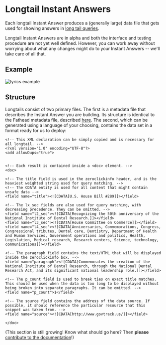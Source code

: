 # Longtail Instant Answers

Each longtail Instant Answer produces a (generally large) data file that gets used for showing answers in [long tail queries](https://duckduckgo.com/?q=i'm+a+walking+contradiction+lyrics).

Longtail Instant Answers are in alpha and both the interface and testing procedure are not yet well defined. However, you can work away without worrying about what any changes might do to your Instant Answers -- we'll take care of all that.

## Example

![lyrics example](https://s3.amazonaws.com/ddg-assets/docs/longtail_example.png)

## Structure

Longtails consist of two primary files. The first is a metadata file that describes the Instant Answer you are building. Its structure is identical to the Fathead metadata file, described [here](https://github.com/duckduckgo/zeroclickinfo-fathead#meta-file). The second, which can be generated using a language of your choosing, contains the data set in a format ready for us to deploy:

```
<!-- This XML declaration can be simply copied and is necessary for all longtail. -->
<?xml version="1.0" encoding="UTF-8"?>
<add allowDups="true">


<!-- Each result is contained inside a <doc> element. -->
<doc>

<!-- The title field is used in the zeroclickinfo header, and is the heaviest weighted string used for query matching. -->
<!-- The CDATA entity is used for all content that might contain unsafe data -->
<field name="title"><![CDATA[U.S. House Bill #289]]></field>

<!-- The lx_sec fields are also used for query matching, with decreasing precedence. They can be omitted. -->
<field name="l2_sec"><![CDATA[Recognizing the 50th anniversary of the National Institute of Dental Research.]]></field>
<field name="l3_sec"><![CDATA[House Committee on Commerce]]></field>
<field name="l4_sec"><![CDATA[Anniversaries, Commemorations, Congress, Congressional tributes, Dental care, Dentistry, Department of Health and Human Services, Government operations and politics, Health, Legislation, Medical research, Research centers, Science, technology, communications]]></field>

<!-- The paragraph field contains the text/HTML that will be displayed inside the zeroclickinfo box. -->
<field name="paragraph"><![CDATA[Commemorates the creation of the National Institute of Dental Research, through the National Dental Research Act, and its significant national leadership role.]]></field>

<!-- The p_count field is used to break ties on exact title matches. This should be used when the data is too long to be displayed without being broken into separate paragraphs. It can be omitted. -->
<field name="p_count">1</field>

<!-- The source field contains the address of the data source. If possible, it should reference the particular resource that this snippet was taken from. -->
<field name="source"><![CDATA[http://www.govtrack.us/]]></field>

</doc>
```

(This section is still growing! Know what should go here? Then **please** [contribute to the documentation](https://github.com/duckduckgo/duckduckgo-documentation/blob/master/CONTRIBUTING.md)!)
